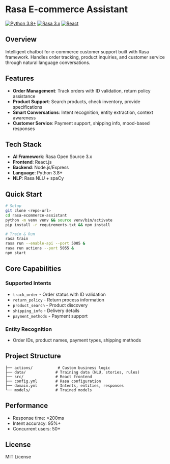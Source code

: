 # Rasa E-commerce Assistant

[![Python 3.8+](https://img.shields.io/badge/python-3.8+-blue.svg)](https://www.python.org/downloads/)
[![Rasa 3.x](https://img.shields.io/badge/Rasa-3.x-green.svg)](https://rasa.com/docs/)
[![React](https://img.shields.io/badge/React-18+-61DAFB.svg)](https://reactjs.org/)

## Overview

Intelligent chatbot for e-commerce customer support built with Rasa framework. Handles order tracking, product inquiries, and customer service through natural language conversations.

## Features

- **Order Management**: Track orders with ID validation, return policy assistance
- **Product Support**: Search products, check inventory, provide specifications  
- **Smart Conversations**: Intent recognition, entity extraction, context awareness
- **Customer Service**: Payment support, shipping info, mood-based responses

## Tech Stack

- **AI Framework**: Rasa Open Source 3.x
- **Frontend**: React.js
- **Backend**: Node.js/Express
- **Language**: Python 3.8+
- **NLP**: Rasa NLU + spaCy



## Quick Start

```bash
# Setup
git clone <repo-url>
cd rasa-ecommerce-assistant
python -m venv venv && source venv/bin/activate
pip install -r requirements.txt && npm install

# Train & Run
rasa train
rasa run --enable-api --port 5005 &
rasa run actions --port 5055 &
npm start
```

## Core Capabilities

### Supported Intents
- `track_order` - Order status with ID validation
- `return_policy` - Return process information
- `product_search` - Product discovery
- `shipping_info` - Delivery details
- `payment_methods` - Payment support

### Entity Recognition
- Order IDs, product names, payment types, shipping methods

## Project Structure

```
├── actions/           # Custom business logic
├── data/             # Training data (NLU, stories, rules)
├── src/              # React frontend
├── config.yml        # Rasa configuration
├── domain.yml        # Intents, entities, responses
└── models/           # Trained models
```

## Performance

- Response time: <200ms
- Intent accuracy: 95%+
- Concurrent users: 50+

## License

MIT License
